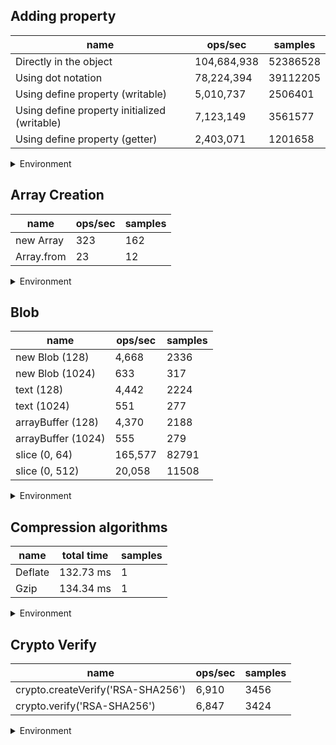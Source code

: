 ## Adding property

|name|ops/sec|samples|
|-|-|-|
|Directly in the object|104,684,938|52386528|
|Using dot notation|78,224,394|39112205|
|Using define property (writable)|5,010,737|2506401|
|Using define property initialized (writable)|7,123,149|3561577|
|Using define property (getter)|2,403,071|1201658|


<details>
<summary>Environment</summary>

* __Machine:__ linux x64 | 4 vCPUs | 7.6GB Mem
* __Run:__ Tue Aug 05 2025 14:14:53 GMT+0000 (Coordinated Universal Time)
* __Node:__ `v24.4.0`
</details>

<!--
{"environment":{"platform":"linux","arch":"x64","cpus":4,"totalMemory":7.59783935546875},"benchmarks":[{"name":"Directly in the object","samples":52386528,"opsSec":104684938.7090609},{"name":"Using dot notation","samples":39112205,"opsSec":78224394.66801864},{"name":"Using define property (writable)","samples":2506401,"opsSec":5010737.12533802},{"name":"Using define property initialized (writable)","samples":3561577,"opsSec":7123149.583647258},{"name":"Using define property (getter)","samples":1201658,"opsSec":2403071.7133419085}]}-->

## Array Creation

|name|ops/sec|samples|
|-|-|-|
|new Array|323|162|
|Array.from|23|12|


<details>
<summary>Environment</summary>

* __Machine:__ linux x64 | 4 vCPUs | 7.6GB Mem
* __Run:__ Tue Aug 05 2025 14:16:50 GMT+0000 (Coordinated Universal Time)
* __Node:__ `v24.4.0`
</details>

<!--
{"environment":{"platform":"linux","arch":"x64","cpus":4,"totalMemory":7.59783935546875},"benchmarks":[{"name":"new Array","samples":162,"opsSec":323.1371810724287},{"name":"Array.from","samples":12,"opsSec":23.81636113712161}]}-->

## Blob

|name|ops/sec|samples|
|-|-|-|
|new Blob (128)|4,668|2336|
|new Blob (1024)|633|317|
|text (128)|4,442|2224|
|text (1024)|551|277|
|arrayBuffer (128)|4,370|2188|
|arrayBuffer (1024)|555|279|
|slice (0, 64)|165,577|82791|
|slice (0, 512)|20,058|11508|


<details>
<summary>Environment</summary>

* __Machine:__ linux x64 | 4 vCPUs | 7.6GB Mem
* __Run:__ Tue Aug 05 2025 14:18:27 GMT+0000 (Coordinated Universal Time)
* __Node:__ `v24.4.0`
</details>

<!--
{"environment":{"platform":"linux","arch":"x64","cpus":4,"totalMemory":7.59783935546875},"benchmarks":[{"name":"new Blob (128)","samples":2336,"opsSec":4668.667757063067},{"name":"new Blob (1024)","samples":317,"opsSec":633.4085636214385},{"name":"text (128)","samples":2224,"opsSec":4442.886078180116},{"name":"text (1024)","samples":277,"opsSec":551.6971795605006},{"name":"arrayBuffer (128)","samples":2188,"opsSec":4370.8225159637805},{"name":"arrayBuffer (1024)","samples":279,"opsSec":555.2496331302483},{"name":"slice (0, 64)","samples":82791,"opsSec":165577.5489443293},{"name":"slice (0, 512)","samples":11508,"opsSec":20058.328706551903}]}-->

## Compression algorithms

|name|total time|samples|
|-|-|-|
|Deflate|132.73 ms|1|
|Gzip|134.34 ms|1|


<details>
<summary>Environment</summary>

* __Machine:__ linux x64 | 4 vCPUs | 7.6GB Mem
* __Run:__ Tue Aug 05 2025 14:19:58 GMT+0000 (Coordinated Universal Time)
* __Node:__ `v24.4.0`
</details>

<!--
{"environment":{"platform":"linux","arch":"x64","cpus":4,"totalMemory":7.59783935546875},"benchmarks":[{"name":"Deflate","samples":1,"totalTime":0.132732029},{"name":"Gzip","samples":1,"totalTime":0.13434098}]}-->

## Crypto Verify

|name|ops/sec|samples|
|-|-|-|
|crypto.createVerify('RSA-SHA256')|6,910|3456|
|crypto.verify('RSA-SHA256')|6,847|3424|


<details>
<summary>Environment</summary>

* __Machine:__ linux x64 | 4 vCPUs | 7.6GB Mem
* __Run:__ Tue Aug 05 2025 14:20:34 GMT+0000 (Coordinated Universal Time)
* __Node:__ `v24.4.0`
</details>

<!--
{"environment":{"platform":"linux","arch":"x64","cpus":4,"totalMemory":7.59783935546875},"benchmarks":[{"name":"crypto.createVerify('RSA-SHA256')","samples":3456,"opsSec":6910.440299803454},{"name":"crypto.verify('RSA-SHA256')","samples":3424,"opsSec":6847.27403831191}]}-->
